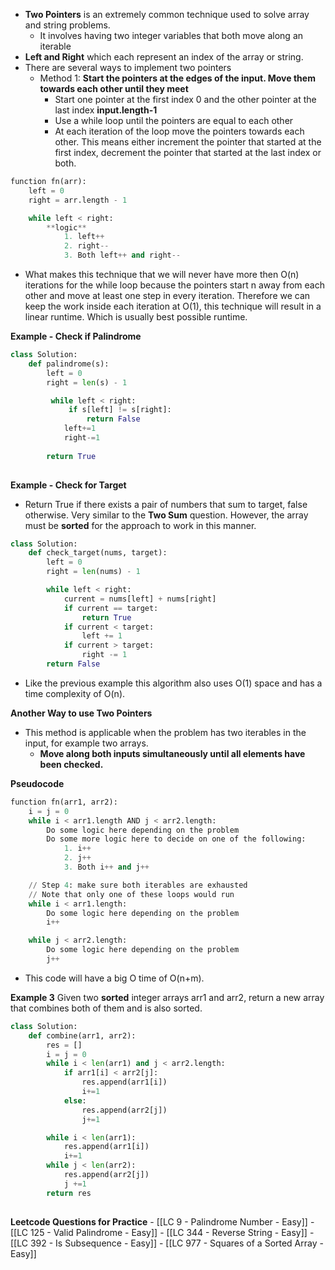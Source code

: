 - **Two Pointers** is an extremely common technique used to solve array and string problems. 
	- It involves having two integer variables that both move along an iterable
- **Left and Right** which each represent an index of the array or string. 
- There are several ways to implement two pointers
	- Method 1: **Start the pointers at the edges of the input. Move them towards each other until they meet**
		- Start one pointer at the first index 0 and the other pointer at the last index **input.length-1**
		- Use a while loop until the pointers are equal to each other 
		- At each iteration of the loop move the pointers towards each other. This means either increment the pointer that started at the first index, decrement the pointer that started at the last index or both. 

```python 
function fn(arr):
    left = 0
    right = arr.length - 1

    while left < right:
        **logic**
            1. left++
            2. right--
            3. Both left++ and right--
```

- What makes this technique that we will never have more then O(n) iterations for the while loop because the pointers start n away from each other and move at least one step in every iteration. Therefore we can keep the work inside each iteration at O(1), this technique will result in a linear runtime. Which is usually best possible runtime. 

**Example - Check if Palindrome** 

```python 
class Solution: 
	def palindrome(s):
		left = 0
		right = len(s) - 1

		 while left < right:
			 if s[left] != s[right]: 
				 return False
			left+=1
			right-=1
			
		return True
	
```

**Example - Check for Target**
- Return True if there exists a pair of numbers that sum to target, false otherwise. Very similar to the **Two Sum** question. However, the array must be **sorted** for the approach to work in this manner. 

```python 
class Solution: 
	def check_target(nums, target): 
		left = 0
		right = len(nums) - 1

		while left < right:
			current = nums[left] + nums[right]
			if current == target: 
				return True
			if current < target: 
				left += 1
			if current > target: 
				right -= 1
		return False
```

- Like the previous example this algorithm also uses O(1) space and has a time complexity of O(n). 

**Another Way to use Two Pointers**
- This method is applicable when the problem has two iterables in the input, for example two arrays. 
	- **Move along both inputs simultaneously until all elements have been checked.**

**Pseudocode**

```python
function fn(arr1, arr2):
    i = j = 0
    while i < arr1.length AND j < arr2.length:
        Do some logic here depending on the problem
        Do some more logic here to decide on one of the following:
            1. i++
            2. j++
            3. Both i++ and j++

    // Step 4: make sure both iterables are exhausted
    // Note that only one of these loops would run
    while i < arr1.length:
        Do some logic here depending on the problem
        i++

    while j < arr2.length:
        Do some logic here depending on the problem
        j++
```

- This code will have a big O time of O(n+m). 

**Example 3**
Given two **sorted** integer arrays arr1 and arr2, return a new array that combines both of them and is also sorted. 

```python
class Solution: 
	def combine(arr1, arr2): 
		res = []
		i = j = 0
		while i < len(arr1) and j < arr2.length: 
			if arr1[i] < arr2[j]: 
				res.append(arr1[i])
				i+=1
			else: 
				res.append(arr2[j])
				j+=1

		while i < len(arr1): 
			res.append(arr1[i])
			i+=1
		while j < len(arr2): 
			res.append(arr2[j])
			j +=1
		return res 
			
```


**Leetcode Questions for Practice**
	- [[LC 9 - Palindrome Number - Easy]]
	- [[LC 125 - Valid Palindrome - Easy]]
	- [[LC 344 - Reverse String - Easy]]
	- [[LC 392 - Is Subsequence - Easy]]
	- [[LC 977  - Squares of a Sorted Array - Easy]]



